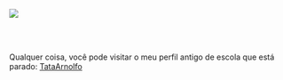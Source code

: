 

![](https://media.tenor.com/vZZEPrwfe6AAAAAi/happy-amine.gif)

<br><br>


Qualquer coisa, você pode visitar o meu perfil antigo de escola que está parado:
[TataArnolfo](https://github.com/TataArnolfo/TataArnolfo)

